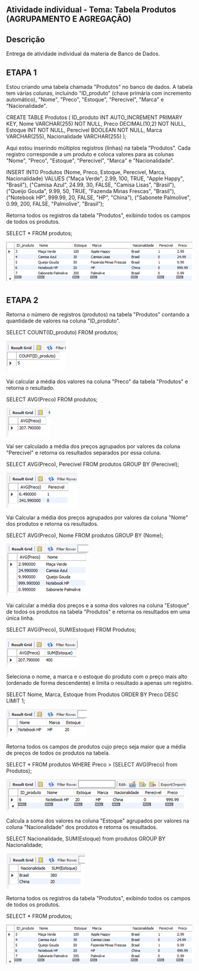 ## Atividade individual - Tema: Tabela Produtos (AGRUPAMENTO E AGREGAÇÃO)

## Descrição
Entrega de atividade individual da materia de Banco de Dados.

## ETAPA 1

Estou criando uma tabela chamada "Produtos" no banco de dados. 
A tabela tem várias colunas, incluindo "ID_produto" (chave primária com incremento automático), "Nome", "Preco", "Estoque", "Perecivel", "Marca" e "Nacionalidade".

CREATE TABLE Produtos (
	ID_produto 	INT AUTO_INCREMENT PRIMARY KEY,
	Nome VARCHAR(255) NOT NULL,
	Preco DECIMAL(10,2) NOT NULL,
	Estoque INT NOT NULL,
	Perecivel BOOLEAN NOT NULL,
	Marca VARCHAR(255),
	Nacionalidade VARCHAR(255)
);


Aqui estou inserindo múltiplos registros (linhas) na tabela "Produtos". 
Cada registro corresponde a um produto e coloca valores para as colunas "Nome", "Preco", "Estoque", "Perecivel", "Marca" e "Nacionalidade".

INSERT INTO Produtos 
(Nome, Preco, Estoque, Perecivel, Marca, Nacionalidade)
VALUES ("Maça Verde", 2.99, 100, TRUE, "Apple Happy", "Brasil"),
	   ("Camisa Azul", 24.99, 30, FALSE, "Camisa Lisas", "Brasil"),
       ("Queijo Gouda", 9.99, 50, TRUE, "Fazenda Minas Frescas", "Brasil"),
       ("Notebook HP", 999.99, 20, FALSE, "HP", "China"),
       ("Sabonete Palmolive", 0.99, 200, FALSE, "Palmolive", "Brasil");


Retorna todos os registros da tabela "Produtos", exibindo todos os campos de todos os produtos.

SELECT * FROM produtos;

![DadosInseridos](https://github.com/RodrigoMaMoraes/TabelaProdutosBancodeDados/blob/main/RelatoriosBD/DadosInseridos.png)

## ETAPA 2

Retorna o número de registros (produtos) na tabela "Produtos" contando a quantidade de valores na coluna "ID_produto".

SELECT COUNT(ID_produto) FROM produtos;

![Count](https://github.com/RodrigoMaMoraes/TabelaProdutosBancodeDados/blob/main/RelatoriosBD/SelectCount.png)

Vai calcular a média dos valores na coluna "Preco" da tabela "Produtos" e retorna o resultado.

SELECT AVG(Preco) FROM produtos;

![AVGpreco](https://github.com/RodrigoMaMoraes/TabelaProdutosBancodeDados/blob/main/RelatoriosBD/SelectAVGpreco.png)

Vai ser calculado a média dos preços agrupados por valores da coluna "Perecivel" e retorna os resultados separados por essa coluna.

SELECT AVG(Preco), Perecivel FROM produtos GROUP BY (Perecivel);

![AVGPrecoPerecivel](https://github.com/RodrigoMaMoraes/TabelaProdutosBancodeDados/blob/main/RelatoriosBD/SelectAVGPrecoPerecivel.png)

Vai Calcular a média dos preços agrupados por valores da coluna "Nome" dos produtos e retorna os resultados.

SELECT AVG(Preco), Nome FROM produtos GROUP BY (Nome);

![AVGPrecoNome](https://github.com/RodrigoMaMoraes/TabelaProdutosBancodeDados/blob/main/RelatoriosBD/SelectAVGPrecoNome.png)

Vai calcular a média dos preços e a soma dos valores na coluna "Estoque" de todos os produtos na tabela "Produtos" e retorna os resultados em uma única linha.

SELECT AVG(Preco), SUM(Estoque) FROM Produtos;

![AVGPrecoSUM](https://github.com/RodrigoMaMoraes/TabelaProdutosBancodeDados/blob/main/RelatoriosBD/SelectAVGPrecoSUM.png)

Seleciona o nome, a marca e o estoque do produto com o preço mais alto (ordenado de forma descendente) e limita o resultado a apenas um registro.

SELECT Nome, Marca, Estoque from Produtos ORDER BY Preco DESC LIMIT 1;

![SelectNomeMarcaEstoque](https://github.com/RodrigoMaMoraes/TabelaProdutosBancodeDados/blob/main/RelatoriosBD/SelectNomeMarcaEstoque.png)

Retorna todos os campos de produtos cujo preço seja maior que a média de preços de todos os produtos na tabela.

SELECT * FROM produtos WHERE Preco > (SELECT AVG(Preco) from Produtos);

![SelectFromProdutosWhere](https://github.com/RodrigoMaMoraes/TabelaProdutosBancodeDados/blob/main/RelatoriosBD/SelectFromprodutosWHERE.png)

Calcula a soma dos valores na coluna "Estoque" agrupados por valores na coluna "Nacionalidade" dos produtos e retorna os resultados.

SELECT Nacionalidade, SUM(Estoque) from produtos GROUP BY Nacionalidade;

![SelectNacionalidadeSUM](https://github.com/RodrigoMaMoraes/TabelaProdutosBancodeDados/blob/main/RelatoriosBD/SelectNacionalidadeSUM.png)

Retorna todos os registros da tabela "Produtos", exibindo todos os campos de todos os produtos.

SELECT * FROM produtos;

![DadosInseridos](https://github.com/RodrigoMaMoraes/TabelaProdutosBancodeDados/blob/main/RelatoriosBD/DadosInseridos.png)
